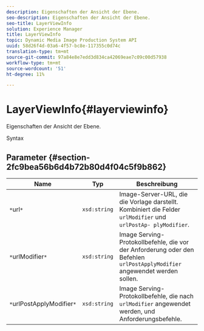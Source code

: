 ```yaml
---
description: Eigenschaften der Ansicht der Ebene.
seo-description: Eigenschaften der Ansicht der Ebene.
seo-title: LayerViewInfo
solution: Experience Manager
title: LayerViewInfo
topic: Dynamic Media Image Production System API
uuid: 58d26f4d-03a6-4f57-bc8e-117355c0d74c
translation-type: tm+mt
source-git-commit: 97a84e8e7edd3d834ca42069eae7c09c00d57938
workflow-type: tm+mt
source-wordcount: '51'
ht-degree: 11%

---
```



# LayerViewInfo{#layerviewinfo}

Eigenschaften der Ansicht der Ebene.

Syntax

## Parameter {#section-2fc9bea56b6d4b72b80d4f04c5f9b862}

| Name | Typ | Beschreibung |
|---|---|---|
| `*`url`*` | `xsd:string` | Image-Server-URL, die die Vorlage darstellt. Kombiniert die Felder `urlModifier` und `urlPostAp- plyModifier`. |
| `*`urlModifier`*` | `xsd:string` | Image Serving-Protokollbefehle, die vor der Anforderung oder den Befehlen `urlPostApplyModifier` angewendet werden sollen. |
| `*`urlPostApplyModifier`*` | `xsd:string` | Image Serving-Protokollbefehle, die nach `urlModifier` angewendet werden, und Anforderungsbefehle. |

